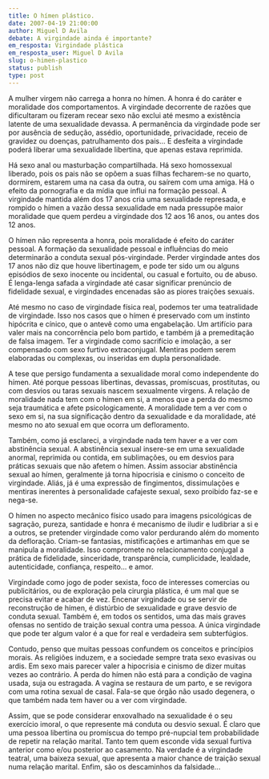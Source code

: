 ```yaml
---
title: O hímen plástico.
date: 2007-04-19 21:00:00
author: Miguel D Avila
debate: A virgindade ainda é importante?
em_resposta: Virgindade plástica
em_resposta_user: Miguel D Avila
slug: o-himen-plastico
status: publish 
type: post
---
```


A mulher virgem não carrega a honra no hímen. A honra é do caráter e moralidade dos comportamentos. A virgindade decorrente de razões que dificultaram ou fizeram recear sexo não exclui até mesmo a existência latente de uma sexualidade devassa. A permanência da virgindade pode ser por ausência de sedução, assédio, oportunidade, privacidade, receio de gravidez ou doenças, patrulhamento dos pais... E desfeita a virgindade poderá liberar uma sexualidade libertina, que apenas estava reprimida.   

  

Há sexo anal ou masturbação compartilhada. Há sexo homossexual liberado, pois os pais não se opõem a suas filhas fecharem-se no quarto, dormirem, estarem uma na casa da outra, ou saírem com uma amiga. Há o efeito da pornografia e da mídia que influi na formação pessoal. A virgindade mantida além dos 17 anos cria uma sexualidade represada, e rompido o hímen a vazão dessa sexualidade em nada pressupõe maior moralidade que quem perdeu a virgindade dos 12 aos 16 anos, ou antes dos 12 anos.   

  

O hímen não representa a honra, pois moralidade é efeito do caráter pessoal. A formação da sexualidade pessoal e influências do meio determinarão a conduta sexual pós-virgindade. Perder virgindade antes dos 17 anos não diz que houve libertinagem, e pode ter sido um ou alguns episódios de sexo inocente ou incidental, ou casual e fortuito, ou de abuso. É lenga-lenga safada a virgindade até casar significar prenúncio de fidelidade sexual, e virgindades encenadas são as piores traições sexuais.  

  

Até mesmo no caso de virgindade física real, podemos ter uma teatralidade de virgindade. Isso nos casos que o hímen é preservado com um instinto hipócrita e cínico, que o antevê como uma engabelação. Um artifício para valer mais na concorrência pelo bom partido, e também já a premeditação de falsa imagem. Ter a virgindade como sacrifício e imolação, a ser compensado com sexo furtivo extraconjugal. Mentiras podem serem elaboradas ou complexas, ou inseridas em dupla personalidade.   

  

A tese que persigo fundamenta a sexualidade moral como independente do hímen. Até porque pessoas libertinas, devassas, promíscuas, prostitutas, ou com desvios ou taras sexuais nascem sexualmente virgens. A relação de moralidade nada tem com o hímen em si, a menos que a perda do mesmo seja traumática e afete psicologicamente. A moralidade tem a ver com o sexo em si, na sua significação dentro da sexualidade e da moralidade, até mesmo no ato sexual em que ocorra um defloramento.   

  

Também, como já esclareci, a virgindade nada tem haver e a ver com abstinência sexual. A abstinência sexual insere-se em uma sexualidade anormal, reprimida ou contida, em sublimações, ou em desvios para práticas sexuais que não afetem o hímen. Assim associar abstinência sexual ao hímen, geralmente já torna hipocrisia e cinismo o conceito de virgindade. Aliás, já é uma expressão de fingimentos, dissimulações e mentiras inerentes à personalidade cafajeste sexual, sexo proibido faz-se e nega-se.   

  

O hímen no aspecto mecânico físico usado para imagens psicológicas de sagração, pureza, santidade e honra é mecanismo de iludir e ludibriar a si e a outros, se pretender virgindade como valor perdurando além do momento da defloração. Criam-se fantasias, mistificações e artimanhas em que se manipula a moralidade. Isso compromete no relacionamento conjugal a prática de fidelidade, sinceridade, transparência, cumplicidade, lealdade, autenticidade, confiança, respeito... e amor.  

  

Virgindade como jogo de poder sexista, foco de interesses comercias ou publicitários, ou de exploração pela cirurgia plástica, é um mal que se precisa evitar e acabar de vez. Encenar virgindade ou se servir de reconstrução de hímen, é distúrbio de sexualidade e grave desvio de conduta sexual. Também é, em todos os sentidos, uma das mais graves ofensas no sentido de traição sexual contra uma pessoa. A única virgindade que pode ter algum valor é a que for real e verdadeira sem subterfúgios.   

  

Contudo, penso que muitas pessoas confundem os conceitos e princípios morais. As religiões induzem, e a sociedade sempre trata sexo evasivas ou ardis. Em sexo mais parecer valer a hipocrisia e cinismo de dizer muitas vezes ao contrário. A perda do hímen não está para a condição de vagina usada, suja ou estragada. A vagina se restaura de um parto, e se revigora com uma rotina sexual de casal. Fala-se que órgão não usado degenera, o que também nada tem haver ou a ver com virgindade.   

  

Assim, que se pode considerar enxovalhado na sexualidade é o seu exercício imoral, o que represente má conduta ou desvio sexual. É claro que uma pessoa libertina ou promíscua do tempo pré-nupcial tem probabilidade de repetir na relação marital. Tanto tem quem esconde vida sexual furtiva anterior como e/ou posterior ao casamento. Na verdade é a virgindade teatral, uma baixeza sexual, que apresenta a maior chance de traição sexual numa relação marital. Enfim, são os descaminhos da falsidade...
